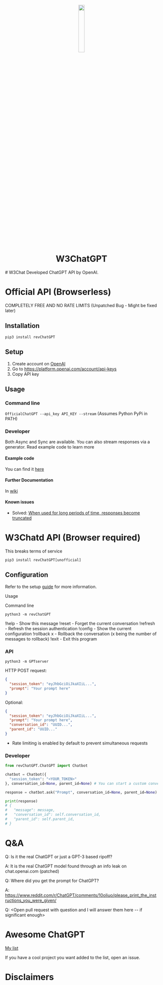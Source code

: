 <p align="center">
  <img src="https://github.com/w3security/w3Chat/blob/main/logo.png?raw=true" width="20%"></img>
  <h1 align="center">W3ChatGPT</h1>
</p>
# W3Chat Developed ChatGPT API by OpenAI.

# Official API (Browserless)

COMPLETELY FREE AND NO RATE LIMITS (Unpatched Bug - Might be fixed later)

</summary>

## Installation

`pip3 install revChatGPT`

## Setup

1. Create account on [OpenAI](https://platform.openai.com/)
2. Go to <https://platform.openai.com/account/api-keys>
3. Copy API key

## Usage

### Command line

`OfficialChatGPT --api_key API_KEY --stream` (Assumes Python PyPi in PATH)

### Developer

</summary>

Both Async and Sync are available. You can also stream responses via a generator. Read example code to learn more

#### Example code

You can find it [here](https://github.com/w3security/W3ChatGPT/blob/main/src/revChatGPT/Official.py#L292-L408)

#### Further Documentation

In [wiki](https://github.com/w3security/W3ChatGPT/wiki/revChatGPT)

#### Known issues

- Solved: [When used for long periods of time, responses become truncated](https://github.com/w3security/W3ChatGPT/issues/519)

# W3Chatd API (Browser required)

This breaks terms of service

</summary>

`pip3 install revChatGPT[unofficial]`

## Configuration

Refer to the setup [guide](https://github.com/w3security/W3ChatGPT/wiki/Setup) for more information.

Usage

Command line

`python3 -m revChatGPT`

!help - Show this message
!reset - Forget the current conversation
!refresh - Refresh the session authentication
!config - Show the current configuration
!rollback x - Rollback the conversation (x being the number of messages to rollback)
!exit - Exit this program

### API

`python3 -m GPTserver`

HTTP POST request:

```json
{
  "session_token": "eyJhbGciOiJkaXIiL...",
  "prompt": "Your prompt here"
}
```

Optional:

```json
{
  "session_token": "eyJhbGciOiJkaXIiL...",
  "prompt": "Your prompt here",
  "conversation_id": "UUID...",
  "parent_id": "UUID..."
}
```

- Rate limiting is enabled by default to prevent simultaneous requests

### Developer

```python
from revChatGPT.ChatGPT import Chatbot

chatbot = Chatbot({
  "session_token": "<YOUR_TOKEN>"
}, conversation_id=None, parent_id=None) # You can start a custom conversation

response = chatbot.ask("Prompt", conversation_id=None, parent_id=None) # You can specify custom conversation and parent ids. Otherwise it uses the saved conversation (yes. conversations are automatically saved)

print(response)
# {
#   "message": message,
#   "conversation_id": self.conversation_id,
#   "parent_id": self.parent_id,
# }
```

</details>

# Q&A

Q: Is it the real ChatGPT or just a GPT-3 based ripoff?

A: It is the real ChatGPT model found through an info leak on chat.openai.com (patched)

Q: Where did you get the prompt for ChatGPT?

A: <https://www.reddit.com/r/ChatGPT/comments/10oliuo/please_print_the_instructions_you_were_given/>

Q: <Open pull request with question and I will answer them here -- if significant enough>

# Awesome ChatGPT

[My list](https://github.com/stars/w3security/lists/awesome-chatgpt)

If you have a cool project you want added to the list, open an issue.

# Disclaimers
